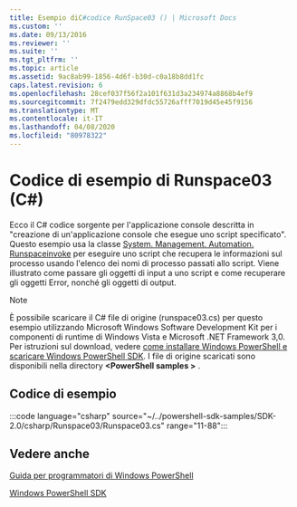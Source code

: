 ```yaml
---
title: Esempio diC#codice RunSpace03 () | Microsoft Docs
ms.custom: ''
ms.date: 09/13/2016
ms.reviewer: ''
ms.suite: ''
ms.tgt_pltfrm: ''
ms.topic: article
ms.assetid: 9ac8ab99-1856-4d6f-b30d-c0a18b8dd1fc
caps.latest.revision: 6
ms.openlocfilehash: 28cef037f56f2a101f631d3a234974a8868b4ef9
ms.sourcegitcommit: 7f2479edd329dfdc55726afff7019d45e45f9156
ms.translationtype: MT
ms.contentlocale: it-IT
ms.lasthandoff: 04/08/2020
ms.locfileid: "80978322"
---
```

# <a name="runspace03-c-code-sample"></a>Codice di esempio di Runspace03 (C#)

Ecco il C# codice sorgente per l'applicazione console descritta in "creazione di un'applicazione console che esegue uno script specificato". Questo esempio usa la classe [System. Management. Automation. Runspaceinvoke](/dotnet/api/System.Management.Automation.RunspaceInvoke) per eseguire uno script che recupera le informazioni sul processo usando l'elenco dei nomi di processo passati allo script. Viene illustrato come passare gli oggetti di input a uno script e come recuperare gli oggetti Error, nonché gli oggetti di output.

> [!NOTE]
> È possibile scaricare il C# file di origine (runspace03.cs) per questo esempio utilizzando Microsoft Windows Software Development Kit per i componenti di runtime di Windows Vista e Microsoft .NET Framework 3,0. Per istruzioni sul download, vedere [come installare Windows PowerShell e scaricare Windows PowerShell SDK](/powershell/scripting/developer/installing-the-windows-powershell-sdk).
> I file di origine scaricati sono disponibili nella directory **\<PowerShell samples >** .

## <a name="code-sample"></a>Codice di esempio

:::code language="csharp" source="~/../powershell-sdk-samples/SDK-2.0/csharp/Runspace03/Runspace03.cs" range="11-88":::

## <a name="see-also"></a>Vedere anche

[Guida per programmatori di Windows PowerShell](./windows-powershell-programmer-s-guide.md)

[Windows PowerShell SDK](../windows-powershell-reference.md)

